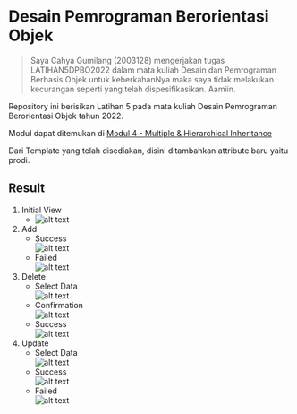 # Desain Pemrograman Berorientasi Objek

>Saya Cahya Gumilang (2003128) mengerjakan tugas LATIHAN5DPBO2022 dalam mata kuliah Desain dan Pemrograman Berbasis Objek untuk keberkahanNya maka saya tidak melakukan kecurangan seperti yang telah dispesifikasikan. Aamiin.

Repository ini berisikan Latihan 5 pada mata kuliah Desain Pemrograman Berorientasi Objek tahun 2022. 

Modul dapat ditemukan di [Modul 4 - Multiple & Hierarchical Inheritance](https://docs.google.com/document/d/1zSLOCPvmSSnlj8vAcLW6R4KRVh9lF7K2SYfrjp04Wqc/edit#)

Dari Template yang telah disediakan, disini ditambahkan attribute baru yaitu prodi.

## Result
1. Initial View
    - ![alt text](/screenshots/init.png)
2. Add
    - Success<br>
    ![alt text](/screenshots/add_success.png)
    - Failed<br>
    ![alt text](/screenshots/alert_add.png)
3. Delete
    - Select Data<br>
    ![alt text](/screenshots/update.png)
    - Confirmation<br>
    ![alt text](/screenshots/delete_confirmation.png)
    - Success<br>
    ![alt text](/screenshots/deleted.png)
4. Update
    - Select Data<br>
    ![alt text](/screenshots/update.png)
    - Success<br>
    ![alt text](/screenshots/update_success.png)
    - Failed<br>
    ![alt text](/screenshots/alert_update.png)
